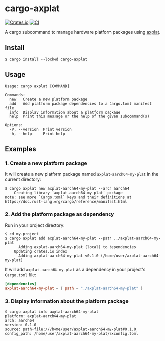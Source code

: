 # cargo-axplat

[![Crates.io](https://img.shields.io/crates/v/cargo-axplat)](https://crates.io/crates/cargo-axplat)
[![CI](https://github.com/arceos-org/axplat_crates/actions/workflows/ci.yml/badge.svg?branch=main)](https://github.com/arceos-org/axplat_crates/actions/workflows/ci.yml)

A cargo subcommand to manage hardware platform packages using [axplat](https://github.com/arceos-org/axplat_crates/tree/main/axplat).

## Install

```console
$ cargo install --locked cargo-axplat
```

## Usage

```text
Usage: cargo axplat [COMMAND]

Commands:
  new   Create a new platform package
  add   Add platform package dependencies to a Cargo.toml manifest file
  info  Display information about a platform package
  help  Print this message or the help of the given subcommand(s)

Options:
  -V, --version  Print version
  -h, --help     Print help
```

## Examples

### 1. Create a new platform package

It will create a new platform package named `axplat-aarch64-my-plat` in the current directory:

```console
$ cargo axplat new axplat-aarch64-my-plat --arch aarch64
    Creating library `axplat-aarch64-my-plat` package
note: see more `Cargo.toml` keys and their definitions at https://doc.rust-lang.org/cargo/reference/manifest.html
```

### 2. Add the platform package as dependency

Run in your project directory:

```console
$ cd my-project
$ cargo axplat add axplat-aarch64-my-plat --path ../axplat-aarch64-my-plat
      Adding axplat-aarch64-my-plat (local) to dependencies
    Updating crates.io index
      Adding axplat-aarch64-my-plat v0.1.0 (/home/user/axplat-aarch64-my-plat)
```

It will add `axplat-aarch64-my-plat` as a dependency in your project's `Cargo.toml` file:

```toml
[dependencies]
axplat-aarch64-my-plat = { path = "./axplat-aarch64-my-plat" }
```

### 3. Display information about the platform package

```console
$ cargo axplat info axplat-aarch64-my-plat
platform: axplat-aarch64-my-plat
arch: aarch64
version: 0.1.0
source: path+file:///home/user/axplat-aarch64-my-plat#0.1.0
config_path: /home/user/axplat-aarch64-my-plat/axconfig.toml
```
